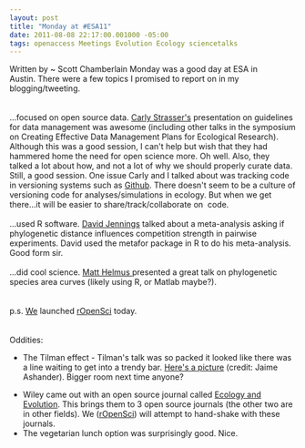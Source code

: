 ```yaml
--- 
layout: post
title: "Monday at #ESA11"
date: 2011-08-08 22:17:00.001000 -05:00
tags: openaccess Meetings Evolution Ecology sciencetalks
---
```


Written by ~ Scott Chamberlain
Monday was a good day at ESA in Austin.&nbsp;There were a few topics I promised to report on in my blogging/tweeting.<br /><br /><br />...focused on open source data. <a href="http://www.nceas.ucsb.edu/~strasser/Site/Home.html">Carly Strasser's</a> presentation on guidelines for data management was awesome (including other talks in the symposium on Creating Effective Data Management Plans for Ecological Research). Although this was a good session, I can't&nbsp;help but wish that they had hammered home the need for open science more. Oh well. Also, they talked&nbsp;a lot about how, and not a lot of why we should properly curate data. Still, a good session. One issue Carly and I talked about was tracking code in versioning systems such as <a href="https://github.com/">Github</a>. There doesn't seem to be a culture of versioning code for analyses/simulations in ecology. But when we get there...it will be easier to share/track/collaborate on &nbsp;code.<br /><br />...used R software. <a href="http://eco.confex.com/eco/2011/preliminaryprogram/abstract_31982.htm">David Jennings</a>&nbsp;talked about a meta-analysis asking if phylogenetic distance influences competition strength in pairwise experiments. David used the metafor package in R to do his meta-analysis. Good form sir.<br /><br />...did cool science. <a href="http://www.ecologicalevolution.org/people/former-lab-members/matthew-helmus/">Matt Helmus </a>presented a great talk on phylogenetic species area curves (likely using R, or Matlab maybe?).<br /><br /><br />p.s. <a href="http://ropensci.org/developers/">We</a> launched <a href="http://ropensci.org/2011/07/welcome-to-ropensci/">rOpenSci</a> today.<br /><br /><br />Oddities:<br /><ul><li>The Tilman effect - Tilman's talk was so packed it looked like there was a line waiting to get into a trendy bar. <a href="http://www.math.ualberta.ca/~ashander/images/til.jpg">Here's a picture</a>&nbsp;(credit: Jaime Ashander). Bigger room next time anyone?&nbsp;</li>
<li>Wiley came out with an open source journal called <a href="http://onlinelibrary.wiley.com/journal/10.1002/(ISSN)2045-7758">Ecology and Evolution</a>. This brings them to 3 open source journals (the other two are in other fields). We (<a href="http://ropensci.org/">rOpenSci</a>) will attempt to hand-shake with these journals.&nbsp; </li>
<li>The vegetarian lunch option was surprisingly good. Nice.&nbsp;</li>
</ul>
